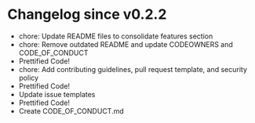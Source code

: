 # Changelog since v0.2.2
- chore: Update README files to consolidate features section 
- chore: Remove outdated README and update CODEOWNERS and CODE_OF_CONDUCT 
- Prettified Code! 
- chore: Add contributing guidelines, pull request template, and security policy 
- Prettified Code! 
- Update issue templates 
- Prettified Code! 
- Create CODE_OF_CONDUCT.md 
